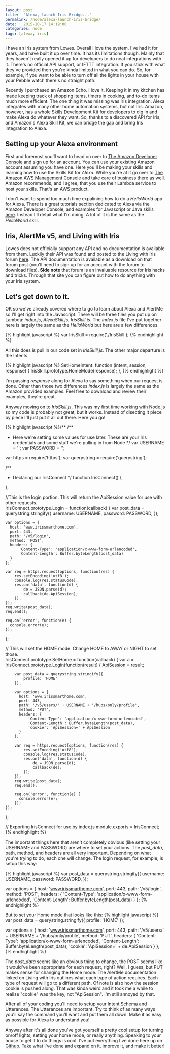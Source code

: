 ```yaml
---
layout: post
title:  "Alexa, launch Iris Bridge..."
permalink: /node/alexa-launch-iris-bridge/
date:   2015-10-17 14:19:00
categories: node
tags: [alexa, iris]
---
```

I have an Iris system from Lowes.  Overall I love the system.  I've had it for years, and have built it up over time.  It has its limitations though.  Mainly that they haven't really opened it up for developers to do neat integrations with it.  There's no official API support, or IFTTT integration.  If you stick with what they've provided then you're kinda limited in what you can do.  So, for example, if you want to be able to turn off all the lights in your house with your Pebble watch there's no straight path.

Recently I purchased an Amazon Echo.  I love it.  Keeping it in my kitchen has made keeping track of shopping items, timers in cooking, and to-do items much more efficient.  The one thing it was missing was Iris integration.  Alexa integrates with many other home automation systems, but not Iris.  Amazon, however, has a whole Skills Development Kit for developers to dig in and make Alexa do whatever they want.  So, thanks to a discovered API for Iris, and Amazon's Alexa Skill Kit, we can bridge the gap and bring Iris integration to Alexa.

## Setting up your Alexa environment

First and foremost you'll want to head on over to [The Amazon Developer Console](https://developer.amazon.com/ "Developer Console") and sign up for an account.  You can use your existing Amazon account assuming you have one.  Here you'll be making your skills and learning how to use the Skills Kit for *Alexa*.  While you're at it go over to [The Amazon AWS Management Console](http://aws.amazon.com/ "AWS") and take care of business there as well.  Amazon recommends, and I agree, that you use their Lambda service to host your skills.  That's an AWS product.

I don't want to spend too much time expalining how to do a *HelloWorld* app for Alexa. There is a great tutorials section dedicated to Alexa via the Amazon Developer Console, and examples for Javascript or Java skills [here](https://developer.amazon.com/public/solutions/alexa/alexa-skills-kit/getting-started-guide "Getting Started").  Instead I'll detail what I'm doing.  A lot of it is the same as the *HelloWorld* skill.

## Iris, AlertMe v5, and Living with Iris
Lowes does not officially support any API and no documentation is available from them.  Luckily their API was found and posted to the Living with Iris forum [here](http://forum.livingwithiris.com/index.php?/topic/229-alertme-api/ "AlertMe API").  The API documentation is available as a download on that forum post (you'll need to sign up for an account with the forum to download files).  **Side note** that forum is an invaluable resource for Iris hacks and tricks.  Through that site you can figure out how to do anything with your Iris system.

## Let's get down to it.
OK so we've already covered where to go to learn about Alexa and AlertMe so I'll get right into the Javascript.  There will be three files you put up on Lambda: *index.js*, *AlexaSkill.js*, *IrisSkill.js*.  The *index.js* file I've put together here is largely the same as the *HelloWorld* but here are a few differences.

{% highlight javascript %}
var IrisSkill = require('./IrisSkill');
{% endhighlight %}

All this does is pull in our code set in *IrisSkill.js*.  The other major departure is the Intents.

{% highlight javascript %}
SetHomeIntent: function (intent, session, response) {
	IrisSkill.prototype.HomeMode(response);
},
{% endhighlight %}

I'm passing *response* along for Alexa to say something when our request is done.  Other than those two differences *index.js* is largely the same as the Amazon provided examples.  Feel free to download and review their examples, they're great.  

Anyway moving on to *IrisSkill.js*.  This was my first time working with Node.js so my code is probably not great, but it works.  Instead of disecting it piece by piece I'll just put it all out there.  Here you go!

{% highlight javascript %}/**
/**
 * Here we're setting some values for use later.  These are your Iris credentials and some stuff we're pulling in from Node
 */
var USERNAME = '';
var PASSWORD = '';

var https = require('https');
var querystring = require('querystring');

/**
 * Declaring our IrisConnect
 */
function IrisConnect() {
	
};

//This is the login portion.  This will return the ApiSession value for use with other requests.  
IrisConnect.prototype.Login = function(callback) {
	var post_data = querystring.stringify({
		username: USERNAME,
		password: PASSWORD,
	});

	var options = {
	  host: 'www.irissmarthome.com',
	  port: 443,
	  path: '/v5/login',
	  method: 'POST',
	  headers: {
		  'Content-Type': 'application/x-www-form-urlencoded',
		  'Content-Length': Buffer.byteLength(post_data)
	  }
	};

	var req = https.request(options, function(res) {
		res.setEncoding('utf8');
		console.log(res.statusCode);
		res.on('data', function(d) {
			de = JSON.parse(d);
			callback(de.ApiSession);
		});
	});
	req.write(post_data);
	req.end();

	req.on('error', function(e) {
	  console.error(e);
	});
};

// This will set the HOME mode.  Change HOME to AWAY or NIGHT to set those.  
IrisConnect.prototype.SetHome = function(callback) {
	var a = IrisConnect.prototype.Login(function(result) {
		ApiSession = result;
		
		var post_data = querystring.stringify({
			profile: 'HOME'
		});
			
		var options = {
		  host: 'www.irissmarthome.com',
		  port: 443,
		  path: '/v5/users/' + USERNAME + '/hubs/only/profile',
		  method: 'PUT',
		  headers: {
			  'Content-Type': 'application/x-www-form-urlencoded',
			  'Content-Length': Buffer.byteLength(post_data),
			  'cookie': 'ApiSession=' + ApiSession
		  }
		};

		var req = https.request(options, function(res) {
			res.setEncoding('utf8');
			console.log(res.statusCode);
			res.on('data', function(d) {
				de = JSON.parse(d);
				callback(de);
			});
		});
		req.write(post_data);
		req.end();

		req.on('error', function(e) {
		  console.error(e);
		});
	});
};

// Exporting IrisConnect for use by index.js
module.exports = IrisConnect;
{% endhighlight %}

The important things here that aren't completely obvious (like setting your USERNAME and PASSWORD) are where to set your actions.  The *post_data*, path, method, and headers are all very important.  Depending on what you're trying to do, each one will change.  The login request, for example, is setup this way:

{% highlight javascript %}
var post_data = querystring.stringify({
	username: USERNAME,
	password: PASSWORD,
});

var options = {
  host: 'www.irissmarthome.com',
  port: 443,
  path: '/v5/login',
  method: 'POST',
  headers: {
	  'Content-Type': 'application/x-www-form-urlencoded',
	  'Content-Length': Buffer.byteLength(post_data)
  }
};
{% endhighlight %}

But to set your Home mode that looks like this:
{% highlight javascript %}
var post_data = querystring.stringify({
	profile: 'HOME'
});
				
var options = {
  host: 'www.irissmarthome.com',
  port: 443,
  path: '/v5/users/' + USERNAME + '/hubs/only/profile',
  method: 'PUT',
  headers: {
	  'Content-Type': 'application/x-www-form-urlencoded',
	  'Content-Length': Buffer.byteLength(post_data),
	  'cookie': 'ApiSession=' + de.ApiSession
  }
};
{% endhighlight %}

The *post_data* seems like an obvious thing to change, the POST seems like it would've been appropriate for each request, right?  Well, I guess, but PUT makes sense for changing the Home mode.  The AlertMe documentation linked on Living with Iris outlines what each type of action requires.  Each type of request will go to a different path.  Of note is also how the session cookie is pushed along.  That was kinda weird and it took me a while to realise "cookie" was the key, not "ApiSession".  I'm still annoyed by that.  

After all of your coding you'll need to setup your Intent Schema and Utterances.  The Utterances are important.  Try to think of as many ways you'll say the command you'll want and put them all down.  Make it as easy as possible for Alexa to understand you!

Anyway after it's all done you've got yourself a pretty cool setup for turning on/off lights, setting your home mode, or really anything.  Speaking to your house to get it to do things is cool.  I've put everything I've done here up on [Github](https://github.com/revjtanton/alexaIris "Github").  Take what I've done and expand on it, improve it, and make it better!